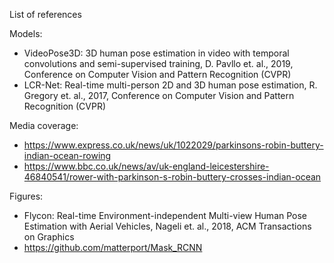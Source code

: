 List of references

Models:
- VideoPose3D: 3D human pose estimation in video with temporal convolutions and semi-supervised training, D. Pavllo et. al., 2019, Conference on Computer Vision and Pattern Recognition (CVPR)
- LCR-Net: Real-time multi-person 2D and 3D human pose estimation, R. Gregory et. al., 2017, Conference on Computer Vision and Pattern Recognition (CVPR)

Media coverage:
- https://www.express.co.uk/news/uk/1022029/parkinsons-robin-buttery-indian-ocean-rowing
- https://www.bbc.co.uk/news/av/uk-england-leicestershire-46840541/rower-with-parkinson-s-robin-buttery-crosses-indian-ocean

Figures:
- Flycon: Real-time Environment-independent Multi-view Human Pose Estimation with Aerial Vehicles, Nageli et. al., 2018, ACM Transactions on Graphics
- https://github.com/matterport/Mask_RCNN

